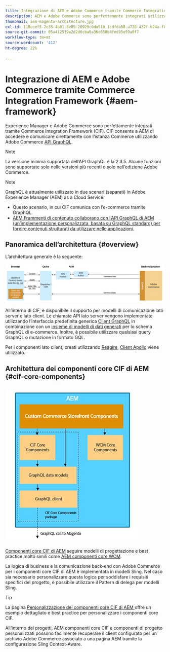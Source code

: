 ```yaml
---
title: Integrazione di AEM e Adobe Commerce tramite Commerce Integration Framework
description: AEM e Adobe Commerce sono perfettamente integrati utilizzando Commerce Integration Framework (CIF). CIF consente a AEM di accedere a un’istanza di Adobe Commerce e comunicare con Adobe Commerce tramite GraphQL. Consente inoltre agli autori AEM di utilizzare i selettori di prodotti e categorie e la console Prodotti per sfogliare i dati di prodotti e categorie recuperati on-demand da Adobe Commerce. Inoltre, CIF fornisce una vetrina pronta all’uso che può accelerare i progetti di commerce.
thumbnail: aem-magento-architecture.jpg
exl-id: 110ceef5-2c35-4b81-8e89-26929c0da91b,1cdfda88-a728-432f-b24a-f81347572bcf
source-git-commit: 05a412519a2d2d0cba0a36c658b8fed95e59a0f7
workflow-type: tm+mt
source-wordcount: '412'
ht-degree: 22%

---
```


# Integrazione di AEM e Adobe Commerce tramite Commerce Integration Framework {#aem-framework}

Experience Manager e Adobe Commerce sono perfettamente integrati tramite Commerce Integration Framework (CIF). CIF consente a AEM di accedere e comunicare direttamente con l’istanza Commerce utilizzando Adobe Commerce [API GraphQL](https://devdocs.magento.com/guides/v2.4/graphql/).

>[!NOTE]
>
> La versione minima supportata dell’API GraphQL è la 2.3.5. Alcune funzioni sono supportate solo nelle versioni più recenti o solo nell’edizione Adobe Commerce.

>[!NOTE]
>
>GraphQL è attualmente utilizzato in due scenari (separati) in Adobe Experience Manager (AEM) as a Cloud Service:
>
>* Questo scenario, in cui CIF comunica con l’e-commerce tramite GraphQL.
>* [AEM Frammenti di contenuto collaborano con l’API GraphQL di AEM (un’implementazione personalizzata, basata su GraphQL standard) per fornire contenuti strutturati da utilizzare nelle applicazioni](/help/assets/content-fragments/graphql-api-content-fragments.md).


## Panoramica dell’architettura {#overview}

L’architettura generale è la seguente:

![Panoramica dell’architettura CIF ](../assets/AEM_Magento_Architecture.png)

All’interno di CIF, è disponibile il supporto per modelli di comunicazione lato server e lato client.
Le chiamate API lato server vengono implementate utilizzando l’interfaccia predefinita generica [Client GraphQL](https://github.com/adobe/commerce-cif-graphql-client) in combinazione con un [insieme di modelli di dati generati](https://github.com/adobe/commerce-cif-magento-graphql) per lo schema GraphQL di e-commerce. Inoltre, è possibile utilizzare qualsiasi query GraphQL o mutazione in formato GQL.

Per i componenti lato client, creati utilizzando [Reagire](https://reactjs.org/), [Client Apollo](https://www.apollographql.com/docs/react/) viene utilizzato.

## Architettura dei componenti core CIF di AEM {#cif-core-components}

![Architettura dei componenti core CIF di AEM](../assets/cif-component-architecture.jpg)

[Componenti core CIF di AEM](https://github.com/adobe/aem-core-cif-components) seguire modelli di progettazione e best practice molto simili come [AEM componenti core WCM](https://github.com/adobe/aem-core-wcm-components).

La logica di business e la comunicazione back-end con Adobe Commerce per i componenti core CIF di AEM è implementata in modelli Sling. Nel caso sia necessario personalizzare questa logica per soddisfare i requisiti specifici del progetto, è possibile utilizzare il Pattern di delega per modelli Sling.

>[!TIP]
>
>La pagina [Personalizzazione dei componenti core CIF di AEM ](../customizing/customize-cif-components.md) offre un esempio dettagliato e best practice per personalizzare i componenti core CIF.

All’interno dei progetti, AEM componenti core CIF e componenti di progetto personalizzati possono facilmente recuperare il client configurato per un archivio Adobe Commerce associato a una pagina AEM tramite la configurazione Sling Context-Aware.
